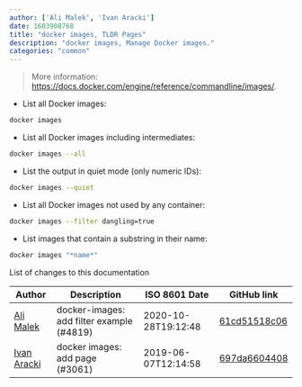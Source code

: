 ```yaml
---
author: ['Ali Malek', 'Ivan Aracki']
date: 1603908768
title: "docker images, TLDR Pages"
description: "docker images, Manage Docker images."
categories: "common"
---
```

> More information: <https://docs.docker.com/engine/reference/commandline/images/>.

- List all Docker images:

```bash
docker images
```

- List all Docker images including intermediates:

```bash
docker images --all
```

- List the output in quiet mode (only numeric IDs):

```bash
docker images --quiet
```

- List all Docker images not used by any container:

```bash
docker images --filter dangling=true
```

- List images that contain a substring in their name:

```bash
docker images "*name*"
```
List of changes to this documentation


Author | Description | ISO 8601 Date | GitHub link
------|-----|-----|-----
[Ali Malek](mailto:ali.malek.71@gmail.com) | docker-images: add filter example (#4819) | 2020-10-28T19:12:48 | [61cd51518c06](https://github.com/tldr-pages/tldr/commit/61cd51518c06cc909d6d79801078a11d572b953d)
[Ivan Aracki](mailto:aracki.ivan@gmail.com) | docker images: add page (#3061) | 2019-06-07T12:14:58 | [697da6604408](https://github.com/tldr-pages/tldr/commit/697da6604408a04245892a79dcb68dac1f0a17aa)


